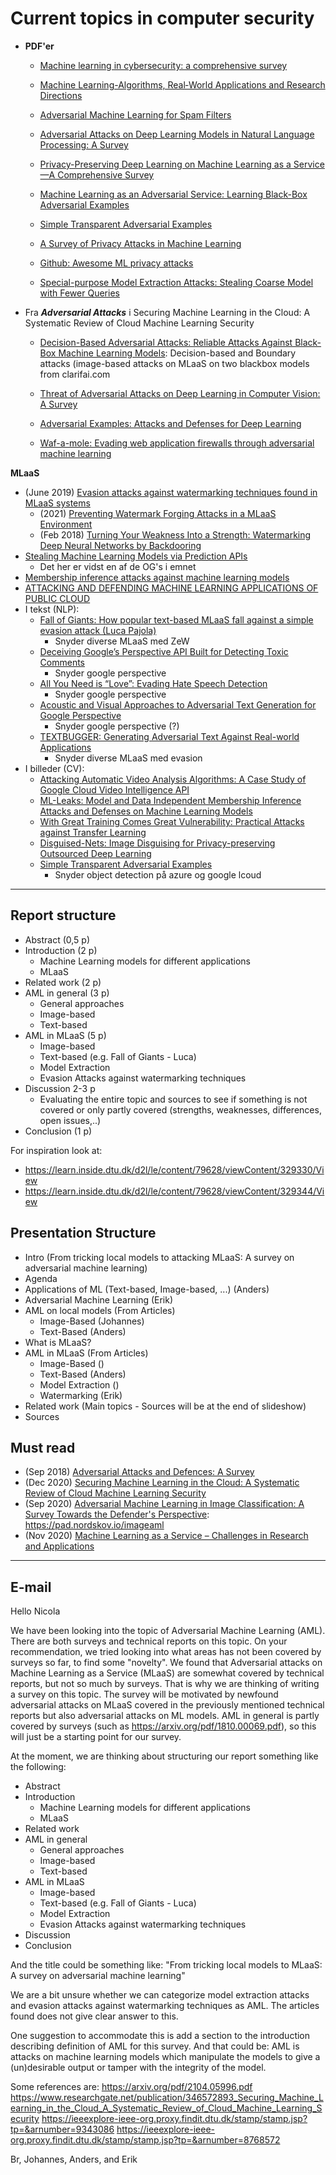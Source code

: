# Current topics in computer security

- **PDF'er**
  - [Machine learning in cybersecurity: a comprehensive survey](https://learn.inside.dtu.dk/d2l/le/content/79628/viewContent/329743/View)
  - [Machine Learning-Algorithms, Real‑World Applications and Research Directions](https://learn.inside.dtu.dk/d2l/le/content/79628/viewContent/329744/View)
  - [Adversarial Machine Learning for Spam Filters](http://people.cst.cmich.edu/liao1q/papers/amlspam.pdf)
  - [Adversarial Attacks on Deep Learning Models in Natural
Language Processing: A Survey](https://arxiv.org/pdf/1901.06796.pdf)
  - [Privacy-Preserving Deep Learning on Machine
Learning as a Service—A Comprehensive Survey](https://ieeexplore.ieee.org/stamp/stamp.jsp?tp=&arnumber=9194237)
  - [Machine Learning as an Adversarial Service: Learning Black-Box Adversarial Examples](https://www.semanticscholar.org/paper/Machine-Learning-as-an-Adversarial-Service%3A-Hayes-Danezis/dd265843936c8dfdfba1517e1fd1ae15722e6bd4)

  - [Simple Transparent Adversarial Examples](https://arxiv.org/pdf/2105.09685.pdf)
  - [A Survey of Privacy Attacks in Machine Learning](https://arxiv.org/pdf/2007.07646.pdf)
  - [Github: Awesome ML privacy attacks](https://github.com/stratosphereips/awesome-ml-privacy-attacks)
  - [Special-purpose Model Extraction Attacks:
Stealing Coarse Model with Fewer Queries](https://findit.dtu.dk/en/catalog/2612513804)
    
- Fra ***Adversarial Attacks*** i Securing Machine Learning in the Cloud: A Systematic Review of Cloud Machine Learning Security
  - [Decision-Based Adversarial Attacks: Reliable Attacks Against Black-Box Machine Learning Models](https://arxiv.org/pdf/1712.04248.pdf): Decision-based and Boundary attacks (image-based attacks on MLaaS on two blackbox models from clarifai.com

  - [Threat of Adversarial Attacks on Deep Learning in Computer Vision: A Survey](https://ieeexplore-ieee-org.proxy.findit.dtu.dk/stamp/stamp.jsp?tp=&arnumber=8294186)
  - [Adversarial Examples: Attacks and Defenses for Deep Learning](https://arxiv.org/pdf/1712.07107.pdf)
  - [Waf-a-mole: Evading web application firewalls through adversarial machine learning](https://dl-acm-org.proxy.findit.dtu.dk/doi/pdf/10.1145/3341105.3373962)

**MLaaS**
- (June 2019) [Evasion attacks against watermarking techniques found in MLaaS systems](https://ieeexplore-ieee-org.proxy.findit.dtu.dk/stamp/stamp.jsp?tp=&arnumber=8768572)
    - (2021) [Preventing Watermark Forging Attacks in a MLaaS Environment](https://scitepress.org/Link.aspx?doi=10.5220/0010560602950306)
    - (Feb 2018) [Turning Your Weakness Into a Strength: Watermarking Deep Neural Networks by Backdooring](https://arxiv.org/abs/1802.04633)
- [Stealing Machine Learning Models via Prediction APIs](https://arxiv.org/pdf/1609.02943.pdf)
    - Det her er vidst en af de OG's i emnet
- [Membership inference attacks against machine learning models](https://www.cs.cornell.edu/~shmat/shmat_oak17.pdf)
- [ATTACKING AND DEFENDING MACHINE LEARNING APPLICATIONS OF PUBLIC CLOUD](https://arxiv.org/pdf/2008.02076.pdf)
- I tekst (NLP): 
    - [Fall of Giants: How popular text-based MLaaS fall against a simple evasion attack (Luca Pajola)](https://arxiv.org/pdf/2104.05996.pdf)
        - Snyder diverse MLaaS med ZeW
    - [Deceiving Google’s Perspective API Built for Detecting Toxic Comments](https://arxiv.org/pdf/1702.08138.pdf)
        - Snyder google perspective
    - [All You Need is “Love”: Evading Hate Speech Detection](https://arxiv.org/pdf/1808.09115.pdf)
        - Snyder google perspective
    - [Acoustic and Visual Approaches to Adversarial Text Generation for Google Perspective](https://ieeexplore.ieee.org/document/9071126)
        - Snyder google perspective (?)
    - [TEXTBUGGER: Generating Adversarial Text Against Real-world Applications](https://arxiv.org/pdf/1812.05271.pdf)
        - Snyder diverse MLaaS med evasion
- I billeder (CV): 
    - [Attacking Automatic Video Analysis Algorithms: A Case Study of Google Cloud Video Intelligence API](https://arxiv.org/pdf/1708.04301.pdf)
    - [ML-Leaks: Model and Data Independent Membership Inference Attacks and Defenses on Machine Learning Models](https://arxiv.org/pdf/1806.01246.pdf)
    - [With Great Training Comes Great Vulnerability: Practical Attacks against Transfer Learning](https://www.usenix.org/system/files/conference/usenixsecurity18/sec18-wang.pdf)
    - [Disguised-Nets: Image Disguising for Privacy-preserving Outsourced Deep Learning](https://arxiv.org/pdf/1902.01878.pdf)
    - [Simple Transparent Adversarial Examples](https://findit.dtu.dk/en/catalog/2689044810)
      - Snyder object detection på azure og google lcoud
---
## Report structure

- Abstract (0,5 p)
- Introduction (2 p)
    - Machine Learning models for different applications
    - MLaaS
- Related work (2 p)
- AML in general (3 p)
    - General approaches
    - Image-based
    - Text-based
- AML in MLaaS (5 p)
    - Image-based
    - Text-based (e.g. Fall of Giants - Luca)
    - Model Extraction
    - Evasion Attacks against watermarking techniques
- Discussion 2-3 p
    - Evaluating the entire topic and sources to see if something is not covered or only partly covered (strengths, weaknesses, differences, open issues,..)
- Conclusion (1 p)

For inspiration look at:
- https://learn.inside.dtu.dk/d2l/le/content/79628/viewContent/329330/View
- https://learn.inside.dtu.dk/d2l/le/content/79628/viewContent/329344/View

## Presentation Structure

- Intro (From tricking local models to attacking MLaaS: A survey on adversarial machine learning)
- Agenda
- Applications of ML (Text-based, Image-based, ...) (Anders)
- Adversarial Machine Learning (Erik)
- AML on local models (From Articles)
    - Image-Based (Johannes)
    - Text-Based (Anders)
- What is MLaaS?
- AML in MLaaS (From Articles)
    - Image-Based ()
    - Text-Based (Anders)
    - Model Extraction ()
    - Watermarking (Erik)
- Related work (Main topics - Sources will be at the end of slideshow)
- Sources


## Must read

- (Sep 2018) [Adversarial Attacks and Defences: A Survey](https://arxiv.org/pdf/1810.00069.pdf)
- (Dec 2020) [Securing Machine Learning in the Cloud: A Systematic Review of Cloud Machine Learning Security](https://www.researchgate.net/publication/346572893_Securing_Machine_Learning_in_the_Cloud_A_Systematic_Review_of_Cloud_Machine_Learning_Security)
- (Sep 2020) [Adversarial Machine Learning in Image Classification: A Survey Towards the Defender's Perspective](https://arxiv.org/abs/2009.03728): https://pad.nordskov.io/imageaml
- (Nov 2020) [Machine Learning as a Service – Challenges in Research and Applications](https://www.researchgate.net/publication/346471896_Machine_Learning_as_a_Service_-_Challenges_in_Research_and_Applications)

---
## E-mail

Hello Nicola

We have been looking into the topic of Adversarial Machine Learning (AML). There are both surveys and technical reports on this topic.
On your recommendation, we tried looking into what areas has not been covered by surveys so far, to find some "novelty". We found that Adversarial attacks on Machine Learning as a Service (MLaaS) are somewhat covered by technical reports, but not so much by surveys. That is why we are thinking of writing a survey on this topic.
The survey will be motivated by newfound adversarial attacks on MLaaS covered in the previously mentioned technical reports but also adversarial attacks on ML models. AML in general is partly covered by surveys (such as https://arxiv.org/pdf/1810.00069.pdf), so this will just be a starting point for our survey.

At the moment, we are thinking about structuring our report something like the following:

- Abstract
- Introduction
    - Machine Learning models for different applications
    - MLaaS
- Related work
- AML in general
    - General approaches
    - Image-based
    - Text-based
- AML in MLaaS
    - Image-based
    - Text-based (e.g. Fall of Giants - Luca)
    - Model Extraction
    - Evasion Attacks against watermarking techniques
- Discussion
- Conclusion

And the title could be something like: "From tricking local models to MLaaS: A survey on adversarial machine learning"

We are a bit unsure whether we can categorize model extraction attacks and evasion attacks against watermarking techniques as AML. The articles found does not give clear answer to this.

One suggestion to accommodate this is add a section to the introduction describing definition of AML for this survey. And that could be: AML is attacks on machine learning models which manipulate the models to give a (un)desirable output or tamper with the integrity of the model. 

Some references are:
https://arxiv.org/pdf/2104.05996.pdf
https://www.researchgate.net/publication/346572893_Securing_Machine_Learning_in_the_Cloud_A_Systematic_Review_of_Cloud_Machine_Learning_Security
https://ieeexplore-ieee-org.proxy.findit.dtu.dk/stamp/stamp.jsp?tp=&arnumber=9343086
https://ieeexplore-ieee-org.proxy.findit.dtu.dk/stamp/stamp.jsp?tp=&arnumber=8768572

Br,
Johannes, Anders, and Erik
